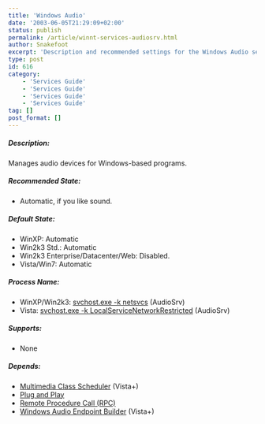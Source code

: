 ```yaml
---
title: 'Windows Audio'
date: '2003-06-05T21:29:09+02:00'
status: publish
permalink: /article/winnt-services-audiosrv.html
author: Snakefoot
excerpt: 'Description and recommended settings for the Windows Audio service.'
type: post
id: 616
category:
    - 'Services Guide'
    - 'Services Guide'
    - 'Services Guide'
    - 'Services Guide'
tag: []
post_format: []
---
```

##### Description:

 Manages audio devices for Windows-based programs.  
##### Recommended State:

- Automatic, if you like sound.

##### Default State:

- WinXP: Automatic
- Win2k3 Std.: Automatic
- Win2k3 Enterprise/Datacenter/Web: Disabled.
- Vista/Win7: Automatic

##### Process Name:

- WinXP/Win2k3: [svchost.exe -k netsvcs](/article/winnt-services-wrapper.html) (AudioSrv)
- Vista: [svchost.exe -k LocalServiceNetworkRestricted](/article/winnt-services-wrapper.html) (AudioSrv)

##### Supports:

- None

##### Depends:

- [Multimedia Class Scheduler](/article/winnt-services-mmcss.html) (Vista+)
- [Plug and Play](/article/winnt-services-plugplay.html)
- [Remote Procedure Call (RPC)](/article/winnt-services-rpcss.html)
- [Windows Audio Endpoint Builder](/article/winnt-services-audioendpointbuilder.html) (Vista+)